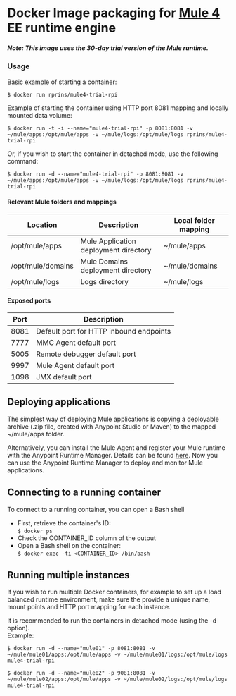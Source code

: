 
# Docker Image packaging for [Mule 4](https://www.mulesoft.com/platform/mule)  EE runtime engine

##### Note: This image uses the 30-day trial version of the Mule runtime.


### Usage
Basic example of starting a container:
```
$ docker run rprins/mule4-trial-rpi
```

Example of starting the container using HTTP port 8081 mapping and locally mounted data volume:  
```
$ docker run -t -i --name="mule4-trial-rpi" -p 8081:8081 -v ~/mule/apps:/opt/mule/apps -v ~/mule/logs:/opt/mule/logs rprins/mule4-trial-rpi
```

Or, if you wish to start the container in detached mode, use the following command:   
```
$ docker run -d --name="mule4-trial-rpi" -p 8081:8081 -v ~/mule/apps:/opt/mule/apps -v ~/mule/logs:/opt/mule/logs rprins/mule4-trial-rpi
```


#### Relevant Mule folders and mappings
| Location          | Description                            | Local folder mapping |
|------------------ |----------------------------------------|----------------------|
|/opt/mule/apps     | Mule Application deployment directory  | ~/mule/apps          |
|/opt/mule/domains  | Mule Domains deployment directory      | ~/mule/domains       |
|/opt/mule/logs     | Logs directory                         | ~/mule/logs          |


#### Exposed ports
| Port | Description                                                    |
|----- |----------------------------------------------------------------|
| 8081 | Default port for HTTP inbound endpoints                        |
| 7777 | MMC Agent default port                                         |
| 5005 | Remote debugger default port                                   |
| 9997 | Mule Agent default port                                        |
| 1098 | JMX default port                                               |


## Deploying applications
The simplest way of deploying Mule applications is copying a deployable archive (.zip file, created with Anypoint Studio or Maven) to the mapped ~/mule/apps folder.

Alternatively, you can install the Mule Agent and register your Mule runtime with the Anypoint Runtime Manager. Details can be found [here](https://docs.mulesoft.com/runtime-manager/managing-servers#add-a-server). Now you can use the Anypoint Runtime Manager to deploy and monitor Mule applications.


## Connecting to a running container
To connect to a running container, you can open a Bash shell
* First, retrieve the container's ID:  
`$ docker ps`
* Check the CONTAINER_ID column of the output
* Open a Bash shell on the container:  
`$ docker exec -ti <CONTAINER_ID> /bin/bash`



## Running multiple instances
If you wish to run multiple Docker containers, for example to set up a load balanced runtime environment, make sure the provide a unique name, mount points and HTTP port mapping for each instance.  

It is recommended to run the containers in detached mode (using the -d option).  
Example:

```
$ docker run -d --name="mule01" -p 8081:8081 -v ~/mule/mule01/apps:/opt/mule/apps -v ~/mule/mule01/logs:/opt/mule/logs mule4-trial-rpi

$ docker run -d --name="mule02" -p 9081:8081 -v ~/mule/mule02/apps:/opt/mule/apps -v ~/mule/mule02/logs:/opt/mule/logs mule4-trial-rpi
```
